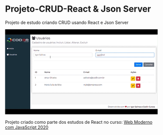 # Projeto-CRUD-React & Json Server
Projeto de estudo criando CRUD usando React e Json Server

<img src="./CrudReact.gif" alt="CRUD React">

Projeto criado como parte dos estudos de React no curso: <a href="https://www.udemy.com/course/curso-web/" target="blank">Web Moderno com JavaScript 2020</a>